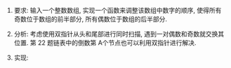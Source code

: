 1. 要求: 输入一个整数数组, 实现一个函数来调整该数组中数字的顺序, 使得所有奇数位于数组的前半部分, 所有偶数位于数组的后半部分.

2. 分析: 考虑使用双指针从头和尾部进行同时扫描, 遇到一对偶数和奇数就交换其位置. 第 22 题链表中的倒数第 A个节点也可以利用双指针进行解决.

3. 实现:

    ```java
    
    ```

    

